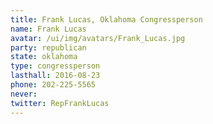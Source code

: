 ```yaml
---
title: Frank Lucas, Oklahoma Congressperson
name: Frank Lucas
avatar: /ui/img/avatars/Frank_Lucas.jpg
party: republican
state: oklahoma
type: congressperson
lasthall: 2016-08-23
phone: 202-225-5565
never: 
twitter: RepFrankLucas
---
```

